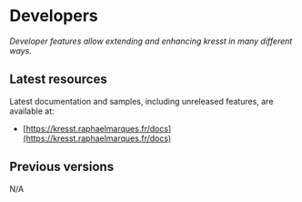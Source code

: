 # Developers

_Developer features allow extending and enhancing kresst in many different ways._

## Latest resources

Latest documentation and samples, including unreleased features, are available at:

*   [https://kresst.raphaelmarques.fr/docs](https://kresst.raphaelmarques.fr/docs)

## Previous versions

N/A
